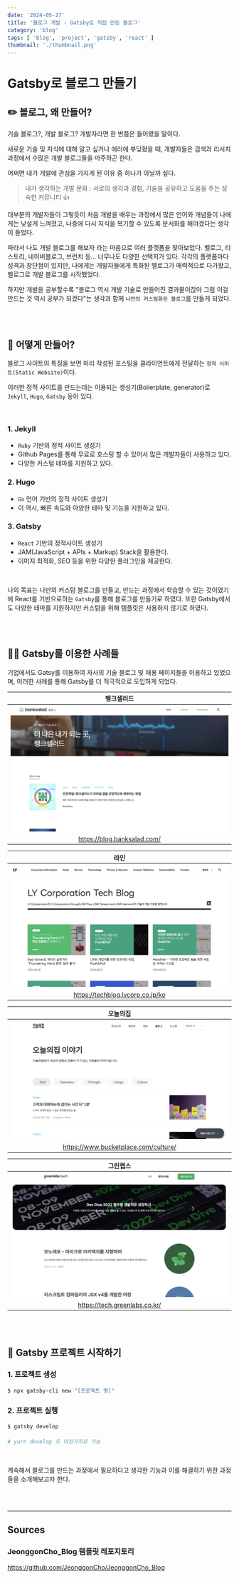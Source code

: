 ```yaml
---
date: '2024-05-27'
title: '블로그 개발 - Gatsby로 직접 만든 블로그'
category: 'blog'
tags: [ 'blog', 'project', 'gatsby', 'react' ]
thumbnail: './thumbnail.png'
---
```


# Gatsby로 블로그 만들기

## ✏️ 블로그, 왜 만들어?

기술 블로그?, 개발 블로그? 개발자라면 한 번쯤은 들어봤을 말이다.

새로운 기술 및 지식에 대해 알고 싶거나 에러에 부딪혔을 때, 개발자들은 검색과 리서치 과정에서 수많은 개발 블로그들을 마주하곤
한다.

어쩌면 내가 개발에 관심을 가지게 된 이유 중 하나가 아닐까 싶다.

> 내가 생각하는 개발 문화 : 서로의 생각과 경험, 기술을 공유하고 도움을 주는 성숙한 커뮤니티 👍

대부분의 개발자들이 그렇듯이 처음 개발을 배우는 과정에서 많은 언어와 개념들이 나에게는 낮설게 느껴졌고, 나중에 다시 지식을 복기할 수 있도록 문서화를 해야겠다는 생각이 들었다.

따라서 나도 개발 블로그를 해보자 라는 마음으로 여러 플랫폼을 찾아보았다. 벨로그, 티스토리, 네이버블로그, 브런치 등... 너무나도 다양한 선택지가 있다.
각각의 플랫폼마다 성격과 장단점이 있지만, 나에게는 개발자들에게 특화된 벨로그가 매력적으로 다가왔고, 벨로그로 개발 블로그를 시작했었다.

하지만 개발을 공부할수록 "블로그 역시 개발 기술로 만들어진 결과물이잖아 그럼 이걸 만드는 것 역시 공부가 되겠다"는 생각과 함께 `나만의 커스텀화된 블로그`를 만들게 되었다.

<br/>
<br/>

## 🤔 어떻게 만들어?

블로그 사이트의 특징을 보면 미리 작성된 포스팅을 클라이언트에게 전달하는 `정적 사이트(Static Website)`이다.

이러한 정적 사이트를 만드는데는 이용되는 생성기(Boilerplate, generator)로 `Jekyll`, `Hugo`, `Gatsby` 등이 있다.

<br/>

### 1. Jekyll

- `Ruby` 기반의 정적 사이트 생성기
- Github Pages를 통해 무료로 호스팅 할 수 있어서 많은 개발자들이 사용하고 있다.
- 다양한 커스텀 테마를 지원하고 있다.

### 2. Hugo

- `Go` 언어 기반의 정적 사이트 생성기
- 이 역시, 빠른 속도와 아양한 테마 및 기능을 지원하고 있다.

### 3. Gatsby

- `React` 기반의 정적사이트 생성기
- JAM(JavaScript + APIs + Markup) Stack을 활용한다.
- 이미지 최적화, SEO 등을 위한 다양한 플러그인을 제공한다.

<br/>

나의 목표는 나만의 커스텀 블로그를 만들고, 만드는 과정에서 학습할 수 있는 것이였기에 React를 기반으로하는 `Gatsby`를 통해 블로그를 만들기로 하였다.
또한 Gatsby에서도 다양한 테마를 지원하지만 커스텀을 위해 템플릿은 사용하지 않기로 하였다.

<br/>
<br/>

## 🙋🏻 Gatsby를 이용한 사례들

기업에서도 Gatsy를 이용하여 자사의 기술 블로그 및 채용 페이지들을 이용하고 있었으며, 이러한 사례를 통해 Gatsby를 더 적극적으로 도입하게 되었다.

|                     뱅크샐러드                     |
|:---------------------------------------------:|
| <img src="./banksalad.png" alt="뱅크샐러드 기술블로그"> |
|          https://blog.banksalad.com/          |

|                  라인                   |
|:-------------------------------------:|
| <img src="./line.png" alt="라인 기술블로그"> |
|   https://techblog.lycorp.co.jp/ko    |

|                      오늘의집                      |
|:----------------------------------------------:|
| <img src="./bucketplace.png" alt="오늘의집 기술블로그"> |
|      https://www.bucketplace.com/culture/      |

|                     그린랩스                     |
|:--------------------------------------------:|
| <img src="./greenlabs.png" alt="그린랩스 기술블로그"> |
|        https://tech.greenlabs.co.kr/         |

<br/>
<br/>

## 🏁 Gatsby 프로젝트 시작하기

### 1. 프로젝트 생성

```bash
$ npx gatsby-cli new "[프로젝트 명]"
```

### 2. 프로젝트 실행

```bash
$ gatsby develop

# yarn develop 도 마찬가지로 가능
```

<br/>

계속해서 블로그를 만드는 과정에서 필요하다고 생각한 기능과 이를 해결하기 위한 과정들을 소개해보고자 한다.

<br/>
<br/>

---

## Sources

### JeonggonCho_Blog 템플릿 레포지토리

https://github.com/JeonggonCho/JeonggonCho_Blog